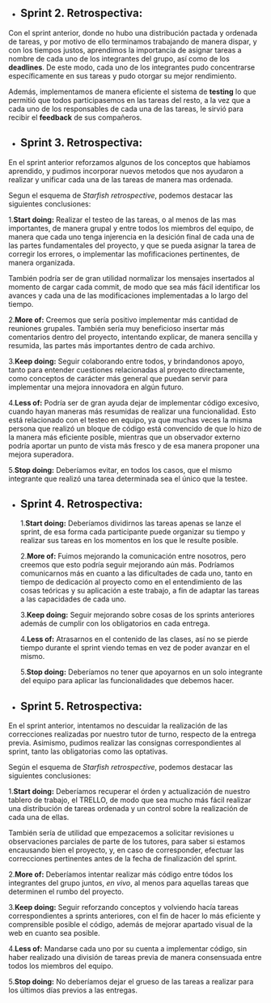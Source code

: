 - ## Sprint 2. Retrospectiva:

Con el sprint anterior, donde no hubo una distribución pactada y ordenada de tareas, y por motivo de ello terminamos trabajando de manera dispar, y con los tiempos justos, aprendimos la importancia de asignar tareas a nombre de cada uno de los integrantes del grupo, así como de los **deadlines**. De este modo, cada uno de los integrantes pudo concentrarse específicamente en sus tareas y pudo otorgar su mejor rendimiento.

Además, implementamos de manera eficiente el sistema de **testing** lo que permitió que todos participasemos en las tareas del resto, a la vez que a cada uno de los responsables de cada una de las tareas, le sirvió para recibir el **feedback** de sus compañeros.

- ## Sprint 3. Retrospectiva:

En el sprint anterior reforzamos algunos de los conceptos que habiamos aprendido, y pudimos incorporar nuevos metodos que nos ayudaron a realizar y unificar cada una de las tareas de manera mas ordenada.

Segun el esquema de _Starfish retrospective_, podemos destacar las siguientes conclusiones:

1.**Start doing:** Realizar el testeo de las tareas, o al menos de las mas importantes, de manera grupal y entre todos los miembros del equipo, de manera que cada uno tenga injerencia en la desición final de cada una de las partes fundamentales del proyecto, y que se pueda asignar la tarea de corregir los errores, o implementar las mofificaciones pertinentes, de manera organizada.

También podría ser de gran utilidad normalizar los mensajes insertados al momento de cargar cada commit, de modo que sea más fácil identificar los avances y cada una de las modificaciones implementadas a lo largo del tiempo.

2.**More of:** Creemos que sería positivo implementar más cantidad de reuniones grupales. También sería muy beneficioso insertar más comentarios dentro del proyecto, intentando explicar, de manera sencilla y resumida, las partes más importantes dentro de cada archivo.

3.**Keep doing:** Seguir colaborando entre todos, y brindandonos apoyo, tanto para entender cuestiones relacionadas al proyecto directamente, como conceptos de carácter más general que puedan servir para implementar una mejora innovadora en algún futuro.

4.**Less of:** Podría ser de gran ayuda dejar de implementar código excesivo, cuando hayan maneras más resumidas de realizar una funcionalidad. Esto está relacionado con el testeo en equipo, ya que muchas veces la misma persona que realizó un bloque de código está convencido de que lo hizo de la manera más eficiente posible, mientras que un observador externo podría aportar un punto de vista más fresco y de esa manera proponer una mejora superadora.

5.**Stop doing:** Deberíamos evitar, en todos los casos, que el mismo integrante que realizó una tarea determinada sea el único que la testee.

- ## Sprint 4. Retrospectiva:

  1.**Start doing:** Deberíamos dividirnos las tareas apenas se lanze el sprint, de esa forma cada participante puede organizar su tiempo y realizar sus tareas en los momentos en los que le resulte posible.

  2.**More of:** Fuimos mejorando la comunicación entre nosotros, pero creemos que esto podría seguir mejorando aún más. Podríamos comunicarnos más en cuanto a las dificultades de cada uno, tanto en tiempo de dedicación al proyecto como en el entendimiento de las cosas teóricas y su aplicación a este trabajo, a fin de adaptar las tareas a las capacidades de cada uno.

  3.**Keep doing:** Seguir mejorando sobre cosas de los sprints anteriores además de cumplir con los obligatorios en cada entrega.

  4.**Less of:** Atrasarnos en el contenido de las clases, así no se pierde tiempo durante el sprint viendo temas en vez de poder avanzar en el mismo.

  5.**Stop doing:** Deberíamos no tener que apoyarnos en un solo integrante del equipo para aplicar las funcionalidades que debemos hacer.

- ## Sprint 5. Retrospectiva:

En el sprint anterior, intentamos no descuidar la realización de las correcciones realizadas por nuestro tutor de turno, respecto de la entrega previa. Asimismo, pudimos realizar las consignas correspondientes al sprint, tanto las obligatorias como las optativas.

Según el esquema de _Starfish retrospective_, podemos destacar las siguientes conclusiones:

1.**Start doing:** Deberíamos recuperar el órden y actualización de nuestro tablero de trabajo, el TRELLO, de modo que sea mucho más fácil realizar una distribución de tareas ordenada y un control sobre la realización de cada una de ellas.

También sería de utilidad que empezacemos a solicitar revisiones u observaciones parciales de parte de los tutores, para saber si estamos encausando bien el proyecto, y, en caso de corresponder, efectuar las correcciones pertinentes antes de la fecha de finalización del sprint.

2.**More of:** Deberíamos intentar realizar más código entre tódos los integrantes del grupo juntos, _en vivo_, al menos para aquellas tareas que determinen el rumbo del proyecto.

3.**Keep doing:** Seguir reforzando conceptos y volviendo hacía tareas correspondientes a sprints anteriores, con el fin de hacer lo más eficiente y comprensible posible el código, además de mejorar apartado visual de la web en cuanto sea posible.

4.**Less of:** Mandarse cada uno por su cuenta a implementar código, sin haber realizado una división de tareas previa de manera consensuada entre todos los miembros del equipo.

5.**Stop doing:** No deberíamos dejar el grueso de las tareas a realizar para los últimos días previos a las entregas.
